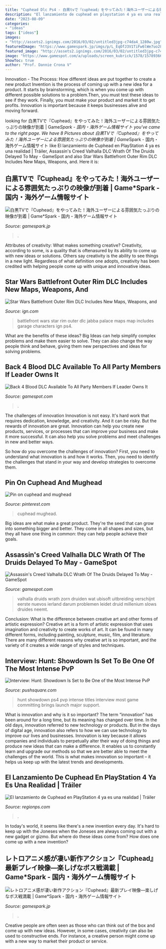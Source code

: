 ```yaml
---
title: "Cuphead Dlc Ps4 - 白黒tvで『cuphead』をやってみた！海外ユーザーによる雰囲気たっぷりの映像が到着"
description: "El lanzamiento de cuphead en playstation 4 ya es una realidad"
date: "2023-08-09"
categories:
- "ideas"
tags: ["ideas"]
images:
- "http://assets2.ignimgs.com/2016/03/02/untitled3jpg-c74da4_1280w.jpg"
featuredImage: "https://www.gamespark.jp/imgs/p/L_EqOfJ3V1TiFw6lWe7uo28LtgaNBQQDAgEA/202833.jpg"
featured_image: "http://assets2.ignimgs.com/2016/03/02/untitled3jpg-c74da4_1280w.jpg"
image: "https://www.gamespot.com/a/uploads/screen_kubrick/1578/15789366/3819685-assassins-creed-valhalla-wrath-of-the-druids-dlc.jpg"
ShowToc: true
author: "Prof. Dannie Crona V"
---
```



Innovation - The Process: How different ideas are put together to create a new product
Invention is the process of coming up with a new idea for a product. It starts by brainstorming, which is when you come up with different possible solutions to a problem.Then, you must test these ideas to see if they work. Finally, you must make your product and market it to get profits. Innovation is important because it keeps businesses alive and moving forward.

	

		
looking for 白黒TVで『Cuphead』をやってみた！海外ユーザーによる雰囲気たっぷりの映像が到着 | Game*Spark - 国内・海外ゲーム情報サイト you've came to the right page. We have 8 Pictures about 白黒TVで『Cuphead』をやってみた！海外ユーザーによる雰囲気たっぷりの映像が到着 | Game*Spark - 国内・海外ゲーム情報サイト like El lanzamiento de Cuphead en PlayStation 4 ya es una realidad | Tráiler, Assassin&#039;s Creed Valhalla DLC Wrath Of The Druids Delayed To May - GameSpot and also Star Wars Battlefront Outer Rim DLC Includes New Maps, Weapons, and. Here it is:
		
    
## 白黒TVで『Cuphead』をやってみた！海外ユーザーによる雰囲気たっぷりの映像が到着 | Game*Spark - 国内・海外ゲーム情報サイト

<img loading=lazy src="https://www.gamespark.jp/imgs/p/L_EqOfJ3V1TiFw6lWe7uo28LtgaNBQQDAgEA/202833.jpg" onerror="this.onerror=null;this.src='https://tse1.mm.bing.net/th?id=OIP.Lpg_XGB_AYcMKDIb43VDlQHaEK&amp;pid=15.1';" alt="白黒TVで『Cuphead』をやってみた！海外ユーザーによる雰囲気たっぷりの映像が到着 | Game*Spark - 国内・海外ゲーム情報サイト">

_Source: gamespark.jp_

>. 

	

Attributes of creativity: What makes something creative?
Creativity, according to some, is a quality that is oftenasured by its ability to come up with new ideas or solutions. Others say creativity is the ability to see things in a new light. Regardless of what definition one adopts, creativity has been credited with helping people come up with unique and innovative ideas.

    
## Star Wars Battlefront Outer Rim DLC Includes New Maps, Weapons, And

<img loading=lazy src="http://assets2.ignimgs.com/2016/03/02/untitled3jpg-c74da4_1280w.jpg" onerror="this.onerror=null;this.src='https://tse3.mm.bing.net/th?id=OIP.3tGasE7dE9zocZV4QO42oQHaEK&amp;pid=15.1';" alt="Star Wars Battlefront Outer Rim DLC Includes New Maps, Weapons, and">

_Source: ign.com_

>battlefront wars star rim outer dlc jabba palace maps map includes garage characters ign ps4. 

	

What are the benefits of these ideas?
Big Ideas can help simplify complex problems and make them easier to solve. They can also change the way people think and behave, giving them new perspectives and ideas for solving problems.

    
## Back 4 Blood DLC Available To All Party Members If Leader Owns It

<img loading=lazy src="https://www.gamespot.com/a/uploads/screen_kubrick/1578/15789366/3843483-3841925-screenshot2021-06-10at12.48.42pm.png" onerror="this.onerror=null;this.src='https://tse1.mm.bing.net/th?id=OIP.9n6L9D1JdQtITtxbLKFokgHaEK&amp;pid=15.1';" alt="Back 4 Blood DLC Available To All Party Members If Leader Owns It">

_Source: gamespot.com_

>. 

	

The challenges of innovation
Innovation is not easy. It's hard work that requires dedication, knowledge, and creativity. And it can be risky. But the rewards of innovation are great.
Innovation can help you create new products, services, or processes that can improve your business and make it more successful. It can also help you solve problems and meet challenges in new and better ways.

So how do you overcome the challenges of innovation? First, you need to understand what innovation is and how it works. Then, you need to identify the challenges that stand in your way and develop strategies to overcome them.

    
## Pin On Cuphead And Mughead

<img loading=lazy src="https://i.pinimg.com/736x/ff/2b/fc/ff2bfca5347e6bfd1bcddd65f8c6a13c.jpg" onerror="this.onerror=null;this.src='https://tse1.mm.bing.net/th?id=OIP.pUpBbbhHzrQBXEunBPkuGQHaER&amp;pid=15.1';" alt="Pin on cuphead and mughead">

_Source: pinterest.com_

>cuphead mughead. 

	

Big ideas are what make a great product. They're the seed that can grow into something bigger and better. They come in all shapes and sizes, but they all have one thing in common: they can help people achieve their goals.

    
## Assassin&#039;s Creed Valhalla DLC Wrath Of The Druids Delayed To May - GameSpot

<img loading=lazy src="https://www.gamespot.com/a/uploads/screen_kubrick/1578/15789366/3819685-assassins-creed-valhalla-wrath-of-the-druids-dlc.jpg" onerror="this.onerror=null;this.src='https://tse2.mm.bing.net/th?id=OIP.ztX-Fr_BgBUc-lRt9MxtegHaEK&amp;pid=15.1';" alt="Assassin&#039;s Creed Valhalla DLC Wrath Of The Druids Delayed To May - GameSpot">

_Source: gamespot.com_

>valhalla druids wrath zorn druiden wat ubisoft uitbreiding verschijnt eerste nuevos ierland darum problemen leidet druid millenium slows druides neemt. 

	

Conclusion: What is the difference between creative art and other forms of artistic expression?
Creative art is a form of artistic expression that uses imagination and creativity to create works of art. It can be found in many different forms, including painting, sculpture, music, film, and literature. There are many different reasons why creative art is so important, and the variety of it creates a wide range of styles and techniques.

    
## Interview: Hunt: Showdown Is Set To Be One Of The Most Intense PvP

<img loading=lazy src="https://images.pushsquare.com/1d631f4cdfc5a/hunt-showdown-ps4.original.jpg" onerror="this.onerror=null;this.src='https://tse4.mm.bing.net/th?id=OIP.blVcX5Ec_l-xWn_B-p4IMAHaEK&amp;pid=15.1';" alt="Interview: Hunt: Showdown Is Set to Be One of the Most Intense PvP">

_Source: pushsquare.com_

>hunt showdown ps4 pvp intense titles interview most game committing brings launch major support. 

	

What is innovation and why is it so important?
The term “innovation” has been around for a long time, but its meaning has changed over time. In the old days, innovation referred to new technology or products. But in the days of digital age, innovation also refers to how we can use technology to improve our lives and businesses.
Innovation is key because it allows companies and individuals to perpetually alter their way of doing things and produce new ideas that can make a difference. It enables us to constantly learn and upgrade our methods so that we are better able to meet the challenges of the world. This is what makes innovation so important – it helps us keep up with the latest trends and developments.

    
## El Lanzamiento De Cuphead En PlayStation 4 Ya Es Una Realidad | Tráiler

<img loading=lazy src="https://regionps.com/wp-content/uploads/2020/07/cuphead.jpg" onerror="this.onerror=null;this.src='https://tse3.mm.bing.net/th?id=OIP.Vq7v5j8LbuTWwALriEWJoAHaD4&amp;pid=15.1';" alt="El lanzamiento de Cuphead en PlayStation 4 ya es una realidad | Tráiler">

_Source: regionps.com_

>. 

	

In today's world, it seems like there's a new invention every day.  It's hard to keep up with the Joneses when the Joneses are always coming out with a new gadget or gizmo.  But where do these ideas come from?  How does one come up with a new invention?

    
## レトロアニメ感が凄い新作アクション『Cuphead』最新プレイ映像―楽しげなボス戦満載 | Game*Spark - 国内・海外ゲーム情報サイト

<img loading=lazy src="https://www.gamespark.jp/imgs/p/L_EqOfJ3V1TiFw6lWe7uo28LtgaNBQQDAgEA/146362.jpg" onerror="this.onerror=null;this.src='https://tse2.mm.bing.net/th?id=OIP.-0Wl_V4CgmboDj7AN6tCcQHaEK&amp;pid=15.1';" alt="レトロアニメ感が凄い新作アクション『Cuphead』最新プレイ映像―楽しげなボス戦満載 | Game*Spark - 国内・海外ゲーム情報サイト">

_Source: gamespark.jp_

>. 

	

Creative people are often seen as those who can think out of the box and come up with new ideas. However, in some cases, creativity can also be used to constructive ends. For instance, a creative person might come up with a new way to market their product or service.

